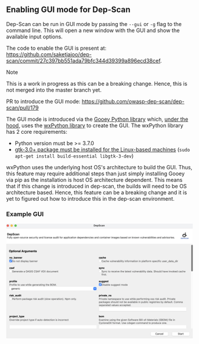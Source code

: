 ## Enabling GUI mode for Dep-Scan

Dep-Scan can be run in GUI mode by passing the `--gui` or `-g` flag to the command line. This will open a new window with the GUI and show the available input options.


The code to enable the GUI is present at: https://github.com/saketjajoo/dep-scan/commit/27c397bb551ada79bfc344d39399a896ecd38cef.

> [!NOTE]
> This is a work in progress as this can be a breaking change. Hence, this is not merged into the master branch yet.

PR to introduce the GUI mode: https://github.com/owasp-dep-scan/dep-scan/pull/179

The GUI mode is introduced via the [Gooey Python library](https://pypi.org/project/Gooey/) which, [under the hood](https://github.com/chriskiehl/Gooey/blob/master/setup.py#L18), uses the [wxPython library](https://wxpython.org/) to create the GUI. The wxPython library has 2 core requirements:
- Python version must be >= 3.7.0
- [gtk-3.0+ package must be installed for the Linux-based machines](https://wxpython.org/blog/2017-08-17-builds-for-linux-with-pip/index.html) (`sudo apt-get install build-essential libgtk-3-dev`)

wxPython uses the underlying host OS's architecture to build the GUI. Thus, this feature may require additional steps than just simply installing Gooey via pip as the installation is host OS architecture dependent. This means that if this change is introduced in dep-scan, the builds will need to be OS architecture based. Hence, this feature can be a breaking change and it is yet to figured out how to introduce this in the dep-scan environment.

### Example GUI
![Dep-Scan GUI](dep-scan-gui.png)
